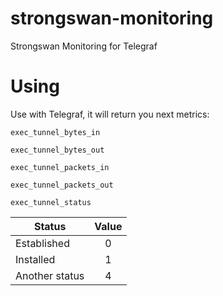 # strongswan-monitoring
Strongswan Monitoring for Telegraf


# Using

Use with Telegraf, it will return you next metrics:

`exec_tunnel_bytes_in`

`exec_tunnel_bytes_out`

`exec_tunnel_packets_in`

`exec_tunnel_packets_out`

`exec_tunnel_status`


| Status        | Value         | 
| ------------- |:-------------:|
| Established   | 0             |
| Installed     | 1             | 
| Another status| 4             |

